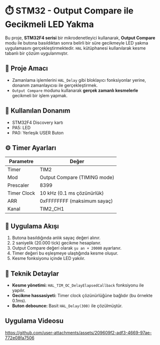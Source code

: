 # ⏱️ STM32 - Output Compare ile Gecikmeli LED Yakma

Bu proje, **STM32F4 serisi** bir mikrodenetleyici kullanarak, **Output Compare** modu ile butona basıldıktan sonra belirli bir süre gecikmeyle LED yakma uygulamasını gerçekleştirmektedir. `HAL` kütüphanesi kullanılarak kesme tabanlı bir çözüm uygulanmıştır.

## 🎯 Proje Amacı

- Zamanlama işlemlerini `HAL_Delay` gibi bloklayıcı fonksiyonlar yerine, donanım zamanlayıcısı ile gerçekleştirmek.
- `Output Compare` modunu kullanarak **gerçek zamanlı kesmelerle** gecikmeli bir işlem yapmak.

## 🧰 Kullanılan Donanım

- STM32F4 Discovery kartı
- PA5: LED
- PA0: Yerleşik USER Buton

## ⚙️ Timer Ayarları

| Parametre   | Değer        |
|-------------|--------------|
| Timer       | TIM2         |
| Mod         | Output Compare (TIMING mode) |
| Prescaler   | 8399         |
| Timer Clock | 10 kHz (0.1 ms çözünürlük) |
| ARR         | 0xFFFFFFFF (maksimum sayaç) |
| Kanal       | TIM2_CH1     |

## 🚀 Uygulama Akışı

1. Butona basıldığında anlık sayaç değeri alınır.
2. 2 saniyelik (20.000 tick) gecikme hesaplanır.
3. Output Compare değeri olarak `şu an + 20000` ayarlanır.
4. Timer değeri bu eşleşmeye ulaştığında kesme oluşur.
5. Kesme fonksiyonu içinde LED yakılır.

## 🧠 Teknik Detaylar

- **Kesme yönetimi:** `HAL_TIM_OC_DelayElapsedCallback` fonksiyonu ile yapılır.
- **Gecikme hassasiyeti:** Timer clock çözünürlüğüne bağlıdır (bu örnekte 0.1ms).
- **Buton debounce:** Basit `HAL_Delay(300)` ile çözülmüştür.


## Uygulama Videosu

https://github.com/user-attachments/assets/209609f2-adf3-4669-97ae-772e08fa7506


